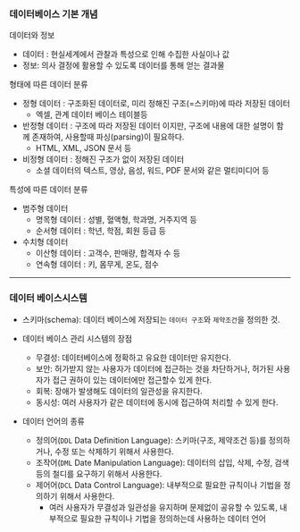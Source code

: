 ### 데이터베이스 기본 개념
데이터와 정보
- 데이터 : 현실세계에서 관찰과 특성으로 인해 수집한 사실이나 값
- 정보: 의사 결정에 활용할 수 있도록 데이터를 통해 얻는 결과물

형태에 따른 데이터 분류
- 정형 데이터 : 구조화된 데이터로, 미리 정해진 구조(=스키마)에 따라 저장된 데이터
  - 엑셀, 관계 데이터 베이스 테이블등
- 반정형 데이터 : 구조에 따라 저장된 데이터 이지만, 구조에 내용에 대한 설명이 함께 존재하여, 사용할때 파싱(parsing)이 필요하다.
  - HTML, XML, JSON 문서 등
- 비정형 데이터 : 정해진 구조가 없이 저장된 데이터
  - 소셜 데이터의 텍스트, 영상, 음성, 워드, PDF 문서와 같은 멀티미디어 등

특성에 따른 데이터 분류
- 범주형 데이터
  - 명목형 데이터 : 성별, 혈액형, 학과명, 거주지역 등
  - 순서형 데이터 : 학년, 학점, 회원 등급 등
- 수치형 데이터
  - 이산형 데이터 : 고객수, 판매량, 합격자 수 등
  - 연속형 데이터 : 키, 몸무게, 온도, 점수

---
### 데이터 베이스시스템
- 스키마(schema): 데이터 베이스에 저장되는 `데이터 구조`와 `제약조건`을 정의한 것.


- 데이터 베이스 관리 시스템의 장점
  - 무결성: 데이터베이스에 정확하고 유요한 데이터만 유지한다.
  - 보안: 허가받지 않는 사용자가 데이터에 접근하는 것을 차단하거나, 허가된 사용자가 접근 권하이 있는 데이터에만 접근할수 있게 한다.
  - 회복: 장애가 발생해도 데이터의 일관성을 유지한다.
  - 동시성: 여러 사용자가 같은 데이터에 동시에 접근하여 처리할 수 있게 한다.  


- 데이터 언어의 종류
  - 정의어(`DDL` Data Definition Language): 스키마(구조, 제약조건 등)를 정의하거나, 수정 또는 삭제하기 위해서 사용한다.
  - 조작어(`DML` Date Manipulation Language): 데이터의 삽입, 삭제, 수정, 검색 등의 철디를 요구하기 위해서 사용한다.
  - 제어어(`DCL` Data Control Language): 내부적으로 필요한 규칙이나 기법을 정의하기 위해서 사용한다.
    - 여러 사용자가 무결성과 일관성을 유지하며 문제없이 공유할 수 있도록, 내부적으로 필요한 규칙이나 기법을 정의하는데 사용하는 데이터 언어